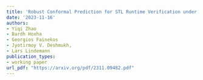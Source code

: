 ```yaml
---
title: 'Robust Conformal Prediction for STL Runtime Verification under Distribution Shift'
date: '2023-11-16'
authors:
- Yiqi Zhao
- Bardh Hoxha
- Georgios Fainekos
- Jyotirmoy V. Deshmukh,
- Lars Lindemann
publication_types:
- working paper
url_pdf: "https://arxiv.org/pdf/2311.09482.pdf"
---
```

